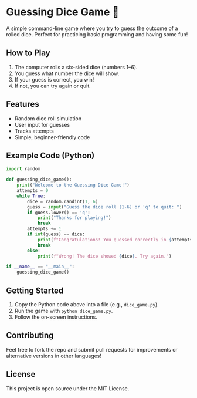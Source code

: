 # Guessing Dice Game 🎲

A simple command-line game where you try to guess the outcome of a rolled dice. Perfect for practicing basic programming and having some fun!

## How to Play

1. The computer rolls a six-sided dice (numbers 1–6).
2. You guess what number the dice will show.
3. If your guess is correct, you win!
4. If not, you can try again or quit.

## Features

- Random dice roll simulation
- User input for guesses
- Tracks attempts
- Simple, beginner-friendly code

## Example Code (Python)

```python
import random

def guessing_dice_game():
    print("Welcome to the Guessing Dice Game!")
    attempts = 0
    while True:
        dice = random.randint(1, 6)
        guess = input("Guess the dice roll (1-6) or 'q' to quit: ")
        if guess.lower() == 'q':
            print("Thanks for playing!")
            break
        attempts += 1
        if int(guess) == dice:
            print(f"Congratulations! You guessed correctly in {attempts} tries.")
            break
        else:
            print(f"Wrong! The dice showed {dice}. Try again.")

if __name__ == "__main__":
    guessing_dice_game()
```

## Getting Started

1. Copy the Python code above into a file (e.g., `dice_game.py`).
2. Run the game with `python dice_game.py`.
3. Follow the on-screen instructions.

## Contributing

Feel free to fork the repo and submit pull requests for improvements or alternative versions in other languages!

## License

This project is open source under the MIT License.
